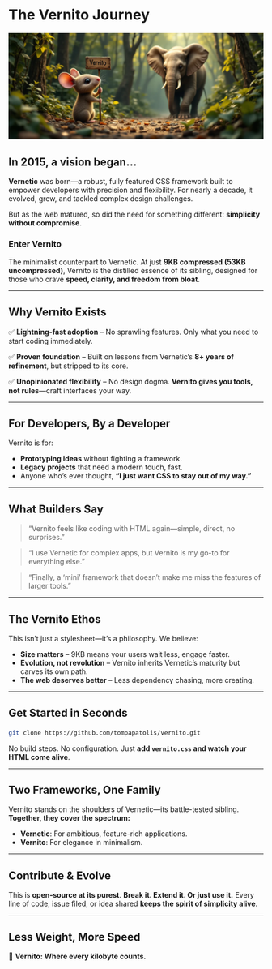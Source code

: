 # **The Vernito Journey**

![Hero Image](hero.webp)

## In 2015, a vision began…

**Vernetic** was born—a robust, fully featured CSS framework built to empower developers with precision and flexibility. For nearly a decade, it evolved, grew, and tackled complex design challenges.

But as the web matured, so did the need for something different: **simplicity without compromise**.

### **Enter Vernito**
The minimalist counterpart to Vernetic. At just **9KB compressed (53KB uncompressed)**, Vernito is the distilled essence of its sibling, designed for those who crave **speed, clarity, and freedom from bloat**.

---

## **Why Vernito Exists**

✅ **Lightning-fast adoption** – No sprawling features. Only what you need to start coding immediately.

✅ **Proven foundation** – Built on lessons from Vernetic’s **8+ years of refinement**, but stripped to its core.

✅ **Unopinionated flexibility** – No design dogma. **Vernito gives you tools, not rules**—craft interfaces your way.

---

## **For Developers, By a Developer**

Vernito is for:

- **Prototyping ideas** without fighting a framework.
- **Legacy projects** that need a modern touch, fast.
- Anyone who’s ever thought, **“I just want CSS to stay out of my way.”**

---

## **What Builders Say**

> “Vernito feels like coding with HTML again—simple, direct, no surprises.”

> “I use Vernetic for complex apps, but Vernito is my go-to for everything else.”

> “Finally, a ‘mini’ framework that doesn’t make me miss the features of larger tools.”

---

## **The Vernito Ethos**

This isn’t just a stylesheet—it’s a philosophy. We believe:

- **Size matters** – 9KB means your users wait less, engage faster.
- **Evolution, not revolution** – Vernito inherits Vernetic’s maturity but carves its own path.
- **The web deserves better** – Less dependency chasing, more creating.

---

## **Get Started in Seconds**

```bash
git clone https://github.com/tompapatolis/vernito.git
```

No build steps. No configuration. Just **add `vernito.css` and watch your HTML come alive**.

---

## **Two Frameworks, One Family**

Vernito stands on the shoulders of Vernetic—its battle-tested sibling. **Together, they cover the spectrum:**

- **Vernetic**: For ambitious, feature-rich applications.
- **Vernito**: For elegance in minimalism.

---

## **Contribute & Evolve**

This is **open-source at its purest**. **Break it. Extend it. Or just use it.** Every line of code, issue filed, or idea shared **keeps the spirit of simplicity alive**.

---

## **Less Weight, More Speed**

🚀 **Vernito: Where every kilobyte counts.**
